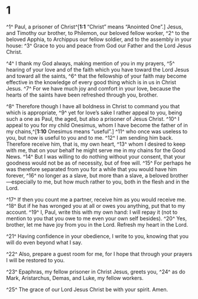 # 1 
^1^ Paul, a prisoner of Christ^[**1:1** “Christ” means “Anointed One”.] Jesus, and Timothy our brother, to Philemon, our beloved fellow worker, ^2^ to the beloved Apphia, to Archippus our fellow soldier, and to the assembly in your house: ^3^ Grace to you and peace from God our Father and the Lord Jesus Christ. 


^4^ I thank my God always, making mention of you in my prayers, ^5^ hearing of your love and of the faith which you have toward the Lord Jesus and toward all the saints, ^6^ that the fellowship of your faith may become effective in the knowledge of every good thing which is in us in Christ Jesus. ^7^ For we have much joy and comfort in your love, because the hearts of the saints have been refreshed through you, brother. 

^8^ Therefore though I have all boldness in Christ to command you that which is appropriate, ^9^ yet for love’s sake I rather appeal to you, being such a one as Paul, the aged, but also a prisoner of Jesus Christ. ^10^ I appeal to you for my child Onesimus, whom I have become the father of in my chains,^[**1:10** Onesimus means “useful”.] ^11^ who once was useless to you, but now is useful to you and to me. ^12^ I am sending him back. Therefore receive him, that is, my own heart, ^13^ whom I desired to keep with me, that on your behalf he might serve me in my chains for the Good News. ^14^ But I was willing to do nothing without your consent, that your goodness would not be as of necessity, but of free will. ^15^ For perhaps he was therefore separated from you for a while that you would have him forever, ^16^ no longer as a slave, but more than a slave, a beloved brother—especially to me, but how much rather to you, both in the flesh and in the Lord. 


^17^ If then you count me a partner, receive him as you would receive me. ^18^ But if he has wronged you at all or owes you anything, put that to my account. ^19^ I, Paul, write this with my own hand: I will repay it (not to mention to you that you owe to me even your own self besides). ^20^ Yes, brother, let me have joy from you in the Lord. Refresh my heart in the Lord. 

^21^ Having confidence in your obedience, I write to you, knowing that you will do even beyond what I say. 

^22^ Also, prepare a guest room for me, for I hope that through your prayers I will be restored to you. 

^23^ Epaphras, my fellow prisoner in Christ Jesus, greets you, ^24^ as do Mark, Aristarchus, Demas, and Luke, my fellow workers. 

^25^ The grace of our Lord Jesus Christ be with your spirit. Amen. 